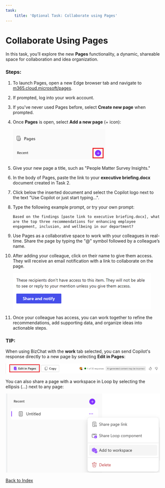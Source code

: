 ```yaml
---
task:
    title: 'Optional Task: Collaborate using Pages'
---
```


# Collaborate Using Pages

In this task, you’ll explore the new **Pages** functionality, a dynamic, shareable space for collaboration and idea organization.

### Steps:

1. To launch Pages, open a new Edge browser tab and navigate to <a href="https://m365.cloud.microsoft/pages/" target="_blank">m365.cloud.microsoft/pages</a>.

1. If prompted, log into your work account.

1. If you've never used Pages before, select **Create new page** when prompted. 

1. Once **Pages** is open, select **Add a new page** (+ icon):

    ![Screenshot showing add new page.](../Media/add-new-page.png)

1. Give your new page a title, such as "People Matter Survey Insights."

1. In the body of Pages, paste the link to your **executive briefing.docx** document created in Task 2.

1. Click below the inserted document and select the Copilot logo next to the text "Use Copilot or just start typing...".

1. Type the following example prompt, or try your own prompt:

    ```text
    Based on the findings [paste link to executive briefing.docx], what are the top three recommendations for enhancing employee engagement, inclusion, and wellbeing in our department?
    ```

1. Use Pages as a collaborative space to work with your colleagues in real-time. Share the page by typing the "@" symbol followed by a colleague’s name.

1. After adding your colleague, click on their name to give them access. They will receive an email notification with a link to collaborate on the page.

    ![Screenshot showing share and notify in pages.](../Media/share.png)

1. Once your colleague has access, you can work together to refine the recommendations, add supporting data, and organize ideas into actionable steps.

### **TIP**:
 When using BizChat with the **work** tab selected, you can send Copilot's response directly to a new page by selecting **Edit in Pages**:

![Screenshot showing edit in pages within bizchat.](../Media/edit-in-pages.png)

You can also share a page with a workspace in Loop by selecting the ellipsis (...) next to any page:

![Screenshot showing add to workspace.](../Media/add-to-workspace.png)

[Back to Index](https://microsoftlearning.github.io/Microsoft-365-Copilot-Immersion-Experience/)
